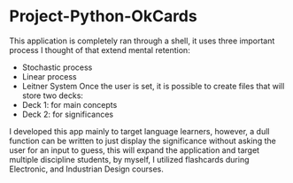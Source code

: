 # Project-Python-OkCards
This application is completely ran through a shell, it uses three important process I thought of that extend mental retention:
- Stochastic process
- Linear process
- Leitner System
Once the user is set, it is possible to create files that will store two decks:
- Deck 1: for main concepts
- Deck 2: for significances

I developed this app mainly to target language learners, however, a dull function can be written to just display the significance without asking the user for an input to guess, this will expand the application and target multiple discipline students, by myself, I utilized flashcards during Electronic, and Industrian Design courses.
